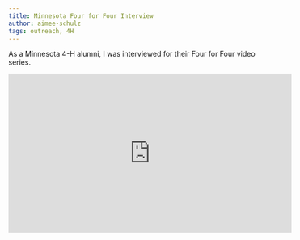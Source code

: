 ```yaml
---
title: Minnesota Four for Four Interview
author: aimee-schulz
tags: outreach, 4H
---
```


As a Minnesota 4-H alumni, I was interviewed for their Four for Four video series.

<iframe width="560" height="315" src="https://www.youtube.com/embed/4_mqL9QbYlw?si=Yh0iNGwixA-kmxOd" title="YouTube video player" frameborder="0" allow="accelerometer; autoplay; clipboard-write; encrypted-media; gyroscope; picture-in-picture; web-share" referrerpolicy="strict-origin-when-cross-origin" allowfullscreen></iframe>
